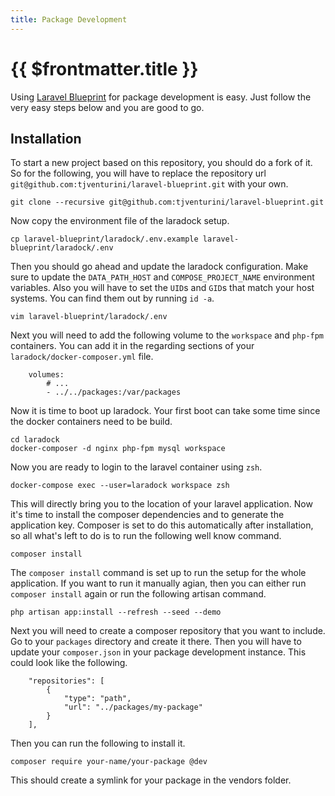 ```yaml
---
title: Package Development
---
```


# {{ $frontmatter.title }}

Using [Laravel Blueprint](https://github.com/tjventurini/laravel-blueprint) for package development is easy. Just follow the very easy steps below and you are good to go.

## Installation

To start a new project based on this repository, you should do a fork of it. So for the following, you will have to replace the repository url `git@github.com:tjventurini/laravel-blueprint.git` with your own.

```
git clone --recursive git@github.com:tjventurini/laravel-blueprint.git
```

Now copy the environment file of the laradock setup.

```
cp laravel-blueprint/laradock/.env.example laravel-blueprint/laradock/.env
```

Then you should go ahead and update the laradock configuration. Make sure to update the `DATA_PATH_HOST` and `COMPOSE_PROJECT_NAME` environment variables. Also you will have to set the `UID`s and `GID`s that match your host systems. You can find them out by running `id -a`.

```
vim laravel-blueprint/laradock/.env
```

Next you will need to add the following volume to the `workspace` and `php-fpm` containers. You can add it in the regarding sections of your `laradock/docker-composer.yml` file.

```
    volumes:
        # ...
        - ../../packages:/var/packages
```

Now it is time to boot up laradock. Your first boot can take some time since the docker containers need to be build.

```
cd laradock
docker-composer -d nginx php-fpm mysql workspace
```

Now you are ready to login to the laravel container using `zsh`.

```
docker-compose exec --user=laradock workspace zsh
```

This will directly bring you to the location of your laravel application. Now it's time to install the composer dependencies and to generate the application key. Composer is set to do this automatically after installation, so all what's left to do is to run the following well know command.

```
composer install
```

The `composer install` command is set up to run the setup for the whole application. If you want to run it manually agian, then you can either run `composer install` again or run the following artisan command.

```
php artisan app:install --refresh --seed --demo
```

Next you will need to create a composer repository that you want to include. Go to your `packages` directory and create it there. Then you will have to update your `composer.json` in your package development instance. This could look like the following.

```
    "repositories": [
        {
            "type": "path",
            "url": "../packages/my-package"
        }
    ],
```

Then you can run the following to install it.

```
composer require your-name/your-package @dev
```

This should create a symlink for your package in the vendors folder.